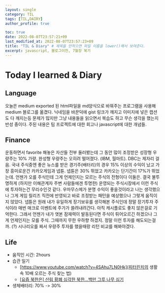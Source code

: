 ```yaml
---
layout: single
category: TIL
tags: [TIL,DAIRY]
author_profile: true

toc: true
date: 2022-08-07T23:57:21+09
last_modified_at: 2022-08-07T23:57:23+09
title: "TIL & Diary" # 제목을 안적으면 파일 이름을 lower()해서 보여준다.
excerpt: javascript, 블로그이전, 7월장 복기
---
```


# Today I learned & Diary
## Language
오늘은 medium exported 된 html파일을 md양식으로 바꿔주는 프로그램을 사용해 medium 블로그를 옮겼다. 닉네임을 바꾼덕에 gist 링크가 깨지고 이미지에 넣은 캡션도 다 깨지는등 문제가 많지만 그냥 내용들을 읽으면서 복습도 하고 무슨 생각을 했는지 반성 중이다. 주된 내용은 팀 프로젝트에 대한 회고나 javascript에 대한 개념들.
## Finance
운동하면서 favorite 해놓은 자산들 전부 둘러봤는데 그 동안 많이 조정받은 성장형 우량주는 10% 가량. 완성형 우량주는 오히려 떨어졌다. (IBM, 월마트). DBC는 제자리 걸음. 국내 주식중엔 좋은 뉴스를 받은 경기주(배터리)의 경우 15% 이상의 수익이 났고 가장 흥미로운건 카카오게임과 넵튠. 넵튠은 30% 뛰었고 카카오는 단기간이 17%가 뛰었는데. 언젠가 오를 주식인데 그게 언제인지는 모르는 주식의 전형이다 이둘은. 결국 불투명하게 (하지만 이해관계자 주변 사람들에겐 투명한) 운영되는 주식시장에서 이런 주식에 투자하는건 무리수인것 같다. 우마무스메가 분명 수익이 좋을것이라고 나는 생각했으나 그게 게임 릴리즈 직전에 반영되고 바로 조정받는 패턴을 예상했으나 그렇게 움직이지 않았다. 넵튠은 원래 내가 유일하게 장기보유를 생각해본 주식인데 정말 장기투자 주식이라 매번 매크로 이벤트에 주가가 쓸려내려간다. 아직 캐시플로도 좋지 않은걸로 기억한다. 그래서 언젠가 내가 엿본 잠재력이 발동된다면 주식이 튀어오르긴 하겠으나 그게 언제인지는 모를 주식. 그때까지 무한 우하향 하겠지. 정말 이런 투자를 해도되는걸까. (?) 시나리오를 짜서 우량주 투자를 했을때랑 리턴 비교를 해봐야겠다.
## Life
- 움직인 시간: 2hours
- 습관 일기
  - [https://www.youtube.com/watch?v=4SAhu7LN0Hk](피터린치의 생활 속 10배 오르는 주식 찾는 법)
  - [[요즘 북한은] 산림 황폐 심각한 북한…백만 그루 나무 심기](https://www.youtube.com/watch?v=CTJSEw8KnAg&t=98s) 
- 생체배터리: 70% -> 30%

<!-- # header:
#   overlay_image: "assets/images/banner_template.jpg" # 얘를 예쁘게 쓸일이 있으려나  
#   overlay_filter: 0.3 # 투명도
#   overlay_filter: rgba(205, 239, 154, 0.30) -->
<!-- 
{% include figure image_path="assets/images/banner_template.jpg" alt="this is a placeholder image" caption="This is a figure caption." %}
![image-right](/assets/images/HibikeQauntumSymbol_88x88_version_waifu.png){:.align-center}
저렇게 됩니다. 이렇게 됩니다. 저렇게 됩니다.
{: .caption}

[![styled-image](/assets/images/HibikeQauntumSymbol_88x88_version_waifu.png  "This is some hover text"){: .align-center style="width: 10%;"}](/assets/images/pixel_tracker_logo_80px.png "Title shown in gallery view")
Some custom styled caption.
{: .caption}

짜라투스트라는 이렇게 말했다.[^1]

Definition term 1
: 저렇게 말했다.

집중! 어텐션 플리즈
{: .notice}
그렇게 하면
{: .notice--primary}
안되요
{: .notice--info}
!!
{: .notice--warning}
@@
{: .notice--danger}
흑
{: .notice--success}

{% capture notice-2 %}
**Extended notice box**:
* 맥락을 분리시키는 TIP, 또는 결론을 내릴때 쓰기좋은 패턴 **야호!**

```html
<html>
  <body>Some body. help me!<body>
</html>
```
{% endcapture %}

<div class="notice">{{ notice-2 | markdownify }}</div>

[Text](#link){: .btn .btn--primary}
 -->
 
<!-- [^1]: Test 1의 내용입니다. 푸터라인 주석-->
